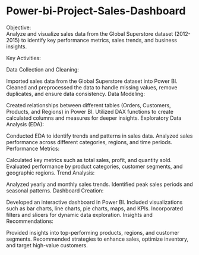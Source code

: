 # Power-bi-Project-Sales-Dashboard
Objective:   
Analyze and visualize sales data from the Global Superstore dataset (2012-2015) to identify key performance metrics, sales trends, and business insights.

Key Activities:

Data Collection and Cleaning:

Imported sales data from the Global Superstore dataset into Power BI.
Cleaned and preprocessed the data to handle missing values, remove duplicates, and ensure data consistency.
Data Modeling:

Created relationships between different tables (Orders, Customers, Products, and Regions) in Power BI.
Utilized DAX functions to create calculated columns and measures for deeper insights.
Exploratory Data Analysis (EDA):

Conducted EDA to identify trends and patterns in sales data.
Analyzed sales performance across different categories, regions, and time periods.
Performance Metrics:

Calculated key metrics such as total sales, profit, and quantity sold.
Evaluated performance by product categories, customer segments, and geographic regions.
Trend Analysis:

Analyzed yearly and monthly sales trends.
Identified peak sales periods and seasonal patterns.
Dashboard Creation:

Developed an interactive dashboard in Power BI.
Included visualizations such as bar charts, line charts, pie charts, maps, and KPIs.
Incorporated filters and slicers for dynamic data exploration.
Insights and Recommendations:

Provided insights into top-performing products, regions, and customer segments.
Recommended strategies to enhance sales, optimize inventory, and target high-value customers.
